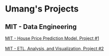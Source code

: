 # Umang's Projects
## MIT - Data Engineering
[MIT - House Price Prediction Model, Project #1](https://ukthanki.github.io/MIT_House_Price_Prediction_Project/)<br>  
[MIT - ETL, Analysis, and Visualization, Project #2](https://ukthanki.github.io/MIT_ETL_Project/)<br>  


